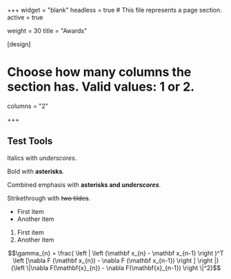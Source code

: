 +++
widget = "blank"
headless = true  # This file represents a page section.
active = true

weight = 30
title = "Awards"

[design]
  # Choose how many columns the section has. Valid values: 1 or 2.
  columns = "2"

+++


## Test Tools

Italics with _underscores_.

Bold with **asterisks**.

Combined emphasis with **asterisks and _underscores_**.

Strikethrough with ~~two tildes~~.

* First item
* Another item

1. First item
2. Another item

$$\gamma_{n} = \frac{ 
\left | \left (\mathbf x_{n} - \mathbf x_{n-1} \right )^T 
\left [\nabla F (\mathbf x_{n}) - \nabla F (\mathbf x_{n-1}) \right ] \right |}
{\left \|\nabla F(\mathbf{x}_{n}) - \nabla F(\mathbf{x}_{n-1}) \right \|^2}$$
